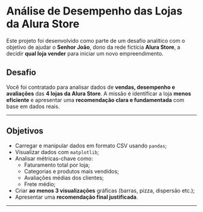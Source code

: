 # Análise de Desempenho das Lojas da Alura Store

Este projeto foi desenvolvido como parte de um desafio analítico com o objetivo de ajudar o **Senhor João**, dono da rede fictícia **Alura Store**, a decidir **qual loja vender** para iniciar um novo empreendimento.

## Desafio

Você foi contratado para analisar dados de **vendas, desempenho e avaliações** das **4 lojas da Alura Store**. A missão é identificar a loja **menos eficiente** e apresentar uma **recomendação clara e fundamentada** com base em dados reais.

---

## Objetivos

- Carregar e manipular dados em formato CSV usando `pandas`;
- Visualizar dados com `matplotlib`;
- Analisar métricas-chave como:
  - Faturamento total por loja;
  - Categorias e produtos mais vendidos;
  - Avaliações médias dos clientes;
  - Frete médio;
- Criar **ao menos 3 visualizações** gráficas (barras, pizza, dispersão etc.);
- Apresentar uma **recomendação final justificada**.

---
